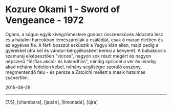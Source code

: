# Kozure Okami 1 - Sword of Vengeance - 1972

Ogami, a sógun egyik kivégzőmestere gonosz összeesküvés áldozata lesz és a hatalmi harcokban lemészárolják a családját, csak ő marad életben és az egyéves fia. A férfi bosszút esküszik a Yagyu klán ellen, majd pedig a gyerekkel útra kel és vándor-bérgyilkosként keresi a kenyerét. A babakocsis szamuráj elképesztően "vicces", nagyon sok részt megért és nagyon népszerű "férfias akció- és kalandfilm", mindig spriccel a vér és mindig akad néhány fedetlen kebel, néhány segítségre szoruló asszony, megmentendő falu - és persze a Zatoichi mellett a másik hatalmas zsánerfilm.

2015-08-29 

----

[7.5], [chambara], [japán], [limonádé], [újra]